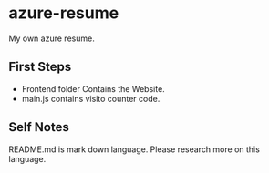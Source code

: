 # azure-resume
My own azure resume. 

## First Steps
- Frontend folder Contains the Website.
- main.js contains visito counter code.

## Self Notes
README.md is mark down language. Please research more on this language.